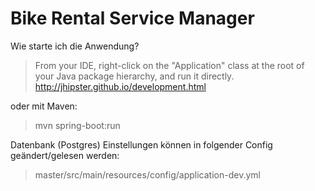 Bike Rental Service Manager
==========================
Wie starte ich die Anwendung?
>From your IDE, right-click on the "Application" class at the root of your Java package hierarchy, and run it directly.
> http://jhipster.github.io/development.html

oder mit Maven:
> mvn spring-boot:run

Datenbank (Postgres) Einstellungen können in folgender Config geändert/gelesen werden:
> master/src/main/resources/config/application-dev.yml
